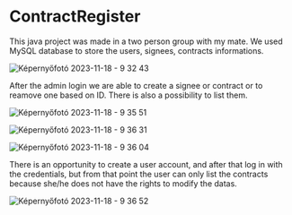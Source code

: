 # ContractRegister

This java project was made in a two person group with my mate. We used MySQL database to store the users, signees, contracts informations. 

![Képernyőfotó 2023-11-18 - 9 32 43](https://github.com/FullSteakDev/ContractRegister/assets/78823085/3110c65f-c382-4ea4-92e0-751a48eccf57)

After the admin login we are able to create a signee or contract or to reamove one based on ID. There is also a possibility to list them. 


![Képernyőfotó 2023-11-18 - 9 35 51](https://github.com/FullSteakDev/ContractRegister/assets/78823085/e40b0e67-c486-4be1-aed3-2b368783ffed)


![Képernyőfotó 2023-11-18 - 9 36 31](https://github.com/FullSteakDev/ContractRegister/assets/78823085/b7e9d732-26cd-4975-9bc3-355f703248ff)


![Képernyőfotó 2023-11-18 - 9 36 04](https://github.com/FullSteakDev/ContractRegister/assets/78823085/2a4e3a19-0a83-435c-8448-0e592e7d24eb)


There is an opportunity to create a user account, and after that log in with the credentials, but from that point the user can only list the contracts because she/he does not have the rights to modify the datas.

![Képernyőfotó 2023-11-18 - 9 36 52](https://github.com/FullSteakDev/ContractRegister/assets/78823085/9e6f7169-bd77-4fda-a08e-bfd1aa056406)
